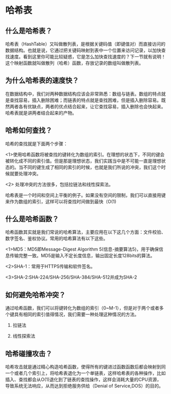 # 哈希表

## 什么是哈希表？

哈希表（HashTable）又叫做散列表，是根据关键码值（即键值对）而直接访问的数据结构。也就是说，它通过把关键码映射到表中一个位置来访问记录，以加快查找速度。看到这里你可能比较疑惑，它是怎么加快查找速度的？下一节就有说明！这个映射函数就叫做散列（哈希）函数，存放记录的数组叫做散列表。

## 为什么哈希表的速度快？

在数据结构中，我们对两种数据结构应该会非常熟悉：数组与链表。数组的特点就是查找容易，插入删除困难；而链表的特点就是查找困难，但是插入删除容易。既然两者各有优缺点，两者的优点结合起来，让它查找容易，插入删除也会快起来。哈希表就是讲两者结合起来的产物。

## 哈希如何查找？

哈希的查找就是下面两个步骤：

<1>使用哈希函数将被查找的键转化为数组的索引。在理想的状态下，不同的键会被转化成不同的索引值。但是那是理想状态，我们实践当中是不可能一直是理想状态的。当不同的键生成了相同的索引的时候，也就是我们所说的冲突，我们这个时候就要处理冲突。

<2> 处理冲突的方法很多，包括拉链法和线性探索法。

哈希表是一个时间和空间上平衡的例子。如果没有空间的限制，我们可以直接用键来作为数组的索引，这样可以将查找时间做到最快（O(1)

## 什么是哈希函数？

哈希函数其实就是我们常说的哈希算法，主要应用在以下这几个方面：文件校验、数字签名、鉴权协议。常用的哈希算法有以下这些。

<1>MD5：MD5即Message-Digest Algorithm 5(信息-摘要算法5)，用于确保信息传输完整一致。MD5是输入不定长度信息，输出固定长度128bits的算法。

<2>SHA-1：常用于HTTPS传输和软件签名。

<3>SHA-2:SHA-224/SHA-256/SHA-384/SHA-512并成为SHA-2

## 如何避免哈希冲突？

通过哈希函数，我们可以将键转化为数组的索引（0~M-1），但是对于两个或者多个键具有相同的索引值得情况，我们需要一种处理这种情况的方法。

1. 拉链法

2. 线性探索法

## 哈希碰撞攻击？

哈希攻击就是通过精心构造哈希函数，使得所有的键进过函数函数后都会映射到同一个或者几个索引上，将哈希表退化为一个单链表，这样哈希表的各种操作，比如插入、查找都会从O(1)退化到了链表的查找操作，这样会消耗大量的CPU资源，导致系统无法响应，从而达到拒绝服务供给（Denial of Service,DOS）的目的。
